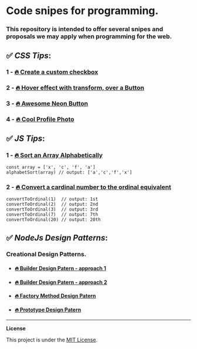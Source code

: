# Code snipes for programming.

### This repository is intended to offer several snipes and proposals we may apply when programming for the web.

## ✅ *CSS Tips*:

### 1 - [🔥 Create a custom checkbox](https://github.com/carlosmedina-io/code-snipes-for-programming/blob/main/css-snipes/1-custom-checkbox.html)

### 2 - [🔥 Hover effect with transform, over a Button](https://github.com/carlosmedina-io/code-snipes-for-programming/blob/main/css-snipes/2-hover-effect-in-button.html)

### 3 - [🔥 Awesome Neon Button](https://github.com/carlosmedina-io/code-snipes-for-programming/blob/main/css-snipes/3-neon-submit-button.html)

### 4 - [🔥 Cool Profile Photo](https://github.com/carlosmedina-io/code-snipes-for-programming/blob/main/css-snipes/4-profile-photo.html)

## ✅ *JS Tips*:

### 1 - [🔥 Sort an Array Alphabetically](https://github.com/carlosmedina-io/code-snipes-for-programming/blob/main/js-snipes/alphabetSort.js)
```
const array = ['x', 'c', 'f', 'a']
alphabetSort(array) // output: ['a','c','f','x']
```

### 2 - [🔥 Convert a cardinal number to the ordinal equivalent](https://github.com/carlosmedina-io/code-snipes-for-programming/blob/main/js-snipes/convertToOrdinal.js)
```
convertToOrdinal(1)  // output: 1st
convertToOrdinal(2)  // output: 2nd
convertToOrdinal(3)  // output: 3rd
convertToOrdinal(7)  // output: 7th
convertToOrdinal(20) // output: 20th
```

## ✅ *NodeJs Design Patterns*:

### Creational Design Patterns.
- #### [🔥 Builder Design Patern - approach 1](https://github.com/carlosmedina-io/code-snipes-for-programming/tree/main/nodejs-design-patterns/creational/builder)
- #### [🔥 Builder Design Patern - approach 2](https://github.com/carlosmedina-io/code-snipes-for-programming/tree/main/nodejs-design-patterns/creational/builder2)
- #### [🔥 Factory Method Design Patern](https://github.com/carlosmedina-io/code-snipes-for-programming/tree/main/nodejs-design-patterns/creational/factory-method)
- #### [🔥 Prototype Design Patern](https://github.com/carlosmedina-io/code-snipes-for-programming/tree/main/nodejs-design-patterns/creational/prototype)

---

**License**

This project is under the [MIT License](https://github.com/carlosmedina-io/code-snipes-for-programming/blob/main/LICENSE).